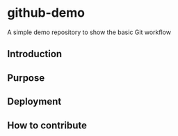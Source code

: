 # github-demo
A simple demo repository to show the basic Git workflow
## Introduction

## Purpose

## Deployment

## How to contribute